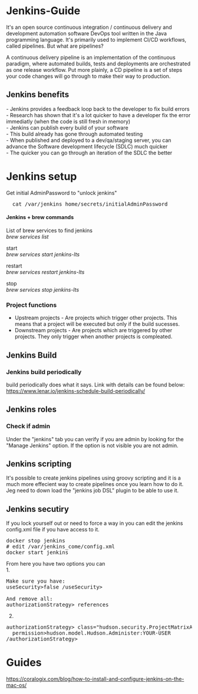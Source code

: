 # Jenkins-Guide

It's an open source continuous integration / continuous delivery and development automation software DevOps tool written in the Java programming language. It's primarily used to implement CI/CD workflows, called pipelines. But what are pipelines?

A continuous delivery pipeline is an implementation of the continuous paradigm, where automated builds, tests and deployments are orchestrated as one release workflow. Put more plainly, a CD pipeline is a set of steps your code changes will go through to make their way to production.

<h2>Jenkins benefits</h2>
- Jenkins provides a feedback loop back to the developer to fix build errors <br>
- Research has shown that it's a lot quicker to have a developer fix the error immediatly (when the code is still fresh in memory) <br>
- Jenkins can publish every build of your software <br>
- This build already has gone through automated testing <br>
- When published and deployed to a dev/qa/staging server, you can advance the Software development lifecycle (SDLC) much quicker <br>
- The quicker you can go through an iteration of the SDLC the better <br>

<h1>Jenkins setup</h1>

Get initial AdminPassword to "unlock jenkins" 
<pre>
  cat /var/jenkins_home/secrets/initialAdminPassword
</pre>

#### Jenkins + brew commands

List of brew services to find jenkins <br>
<i> brew services list </i>

start<br>
<i>brew services start jenkins-lts</i>

restart <br>
<i>brew services restart jenkins-lts</i>

stop <br>
<i>brew services stop jenkins-lts</i>

### Project functions

- Upstream projects - Are projects which trigger other projects. This means that a project will be executed but only if the build sucesses.
- Downstream projects - Are projects which are triggered by other projects. They only trigger when another projects is compleated. 

## Jenkins Build

### Jenkins build periodically

build periodically does what it says. Link with details can be found below: <br>
https://www.lenar.io/jenkins-schedule-build-periodically/

<h2>Jenkins roles</h2>
<h3>Check if admin</h3>
Under the "jenkins" tab you can verify if you are admin by looking for the "Manage Jenkins" option. If the option is not visible you are not admin.

<h2>Jenkins scripting</h2>
It's possible to create jenkins pipelines using groovy scripting and it is a much more effecient way to create pipelines once you learn how to do it. <br>
Jeg need to down load the "jenkins job DSL" plugin to be able to use it.<br>

<h2>Jenkins secutiry</h2>

If you lock yourself out or need to force a way in you can edit the jenkins config.xml file if you have access to it. <br>

<pre>
docker stop jenkins
# edit /var/jenkins_come/config.xml
docker start jenkins
</pre>

From here you have two options you can <br>
1. 
<pre>
Make sure you have:
useSecurity>false /useSecurity>

And remove all:
authorizationStrategy> references
</pre>

2. 
<pre>
authorizationStrategy> class="hudson.security.ProjectMatrixAuthorizationStrategy"> 
  permission>hudson.model.Hudson.Administer:YOUR-USER</permission>
/authorizationStrategy>
</pre>
<h1>Guides</h1>

https://coralogix.com/blog/how-to-install-and-configure-jenkins-on-the-mac-os/
